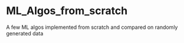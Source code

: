 # ML_Algos_from_scratch
A few ML algos implemented from scratch and compared on randomly generated data
